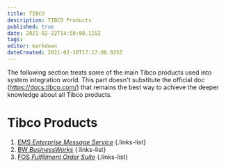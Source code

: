 ```yaml
---
title: TIBCO
description: TIBCO Products
published: true
date: 2021-02-22T14:50:08.115Z
tags: 
editor: markdown
dateCreated: 2021-02-18T17:17:00.925Z
---
```


The following section treats some of the main Tibco products used into system integration world.
This part doesn't substitute the official doc (https://docs.tibco.com/) that remains the best way to achieve the deeper knowledge about all Tibco products.

# Tibco Products

1. [EMS *Enterprise Message Service*](/training/integration/tibco/ems)
{.links-list}
2. [BW *BusinessWorks*](/training/integration/tibco/bw)
{.links-list}
3. [FOS *Fulfillment Order Suite*](/training/integration/tibco/fos)
{.links-list}